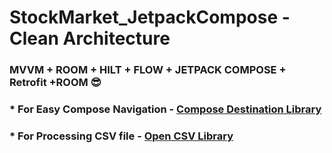 # StockMarket_JetpackCompose - Clean Architecture

### MVVM + ROOM + HILT + FLOW + JETPACK COMPOSE + Retrofit +ROOM 😎

<h3>* For Easy Compose Navigation - <a href="https://github.com/raamcosta/compose-destination">Compose Destination Library</a></h3>
<h3>* For Processing CSV file - <a href="https://mvnrepository.com/artifact/com.opencsv/opencsv/5.5.2">Open CSV Library</a></h3>